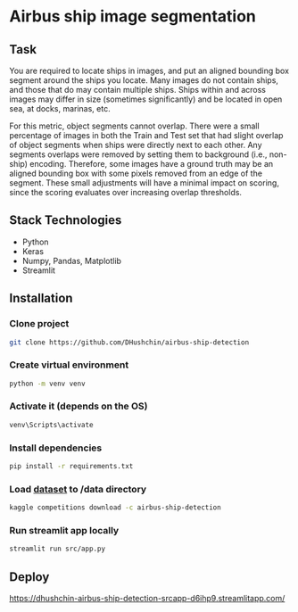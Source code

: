 # Airbus ship image segmentation

## Task
You are required to locate ships in images, and put an aligned bounding box segment around the ships you locate. Many images do not contain ships, and those that do may contain multiple ships. Ships within and across images may differ in size (sometimes significantly) and be located in open sea, at docks, marinas, etc.

For this metric, object segments cannot overlap. There were a small percentage of images in both the Train and Test set that had slight overlap of object segments when ships were directly next to each other. Any segments overlaps were removed by setting them to background (i.e., non-ship) encoding. Therefore, some images have a ground truth may be an aligned bounding box with some pixels removed from an edge of the segment. These small adjustments will have a minimal impact on scoring, since the scoring evaluates over increasing overlap thresholds.

## Stack Technologies

-   Python
-   Keras
-   Numpy, Pandas, Matplotlib
-   Streamlit

## Installation

### Clone project
```bash
git clone https://github.com/DHushchin/airbus-ship-detection
```

### Create virtual environment
```bash
python -m venv venv
```

### Activate it (depends on the OS)
```bash
venv\Scripts\activate
```

### Install dependencies
```bash
pip install -r requirements.txt
```

### Load [dataset](https://www.kaggle.com/competitions/airbus-ship-detection/data) to /data directory
```bash
kaggle competitions download -c airbus-ship-detection
```

### Run streamlit app locally 
```bash
streamlit run src/app.py
```

## Deploy
https://dhushchin-airbus-ship-detection-srcapp-d6ihp9.streamlitapp.com/
